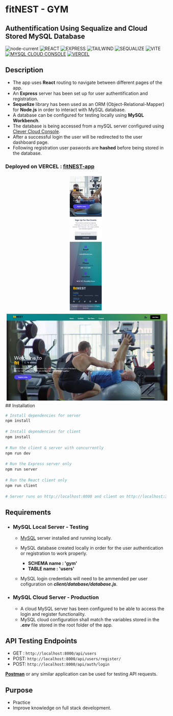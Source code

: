 # fitNEST - GYM

## Authentification Using Sequalize and Cloud Stored MySQL Database

![node-current](https://img.shields.io/node/v/vercel?style=for-the-badge&labelColor=green&color=)
![REACT](https://img.shields.io/badge/REACT-lightblue?style=for-the-badge&logoColor=white)
![EXPRESS](https://img.shields.io/badge/EXPRESS-grey?style=for-the-badge&logoColor=white)
![TAILWIND](https://img.shields.io/badge/TAILWIND-pink?style=for-the-badge&logoColor=white)
![SEQUALIZE](https://img.shields.io/badge/SEQUALIZE-blue?style=for-the-badge&logoColor=white)
![VITE](https://img.shields.io/badge/VITE-%23E4E10F?style=for-the-badge&logoColor=white)
[![MYSQL CLOUD CONSOLE](https://img.shields.io/badge/MySQL-Clever_Cloud_Console-purple.svg?style=for-the-badge&logoColor=white)](https://fitnest.vercel.app/)
[![VERCEL](https://img.shields.io/badge/VERCEL-black.svg?style=for-the-badge&logoColor=white)](https://fitnest.vercel.app/)

## Description

- The app uses **React** routing to navigate between different pages of the app.
- An **Express** server has been set up for user authentification and registration.
- **Sequelize** library has been used as an ORM (Object-Relational-Mapper) for **Node.js** in order to interact with MySQL database.
- A database can be configured for testing locally using **MySQL Workbench**.
- The database is being accessed from a mySQL server configured using [Clever Cloud Console](https://console.clever-cloud.com/).
- After a successful login the user will be redirected to the user dashboard page.
- Following registration user paswords are **hashed** before being stored in the database.

### **Deployed on VERCEL** : [fitNEST-app](https://fitnest.vercel.app/)

<div style="text-align: center">
<img style="padding: 4px" src="./client/src/assets/appMobilePreview.png" height="420">
<img style="padding: 4px" src="./client/src/assets/appDesktopPreview.jpg" width="785">  
</div>
## Installation

```bash
# Install dependencies for server
npm install

# Install dependencies for client
npm install

# Run the client & server with concurrently
npm run dev

# Run the Express server only
npm run server

# Run the React client only
npm run client

# Server runs on http://localhost:8000 and client on http://localhost:3000
```

## Requirements

-   ### MySQL Local Server - Testing

    -   [MySQL](https://dev.mysql.com/downloads/installer/) server installed and running locally.

    -   MySQL database created locally in order for the user authentication or registration to work properly.
        -   **SCHEMA name : 'gym'**
        -   **TABLE name : 'users'**
    -   MySQL login credentials will need to be ammended per user cofiguration on **_client/database/database.js_**.

-   ### MySQL Cloud Server - Production

    -   A cloud MySQL server has been configured to be able to access the login and register functionality.
    -   MySQL cloud configuration shall match the variables stored in the **_.env_** file stored in the root folder of the app.

## API Testing Endpoints

-   GET : `http://localhost:8000/api/users`
-   POST: `http://localhost:8000/api/users/register/`
-   POST: `http://localhost:8000/api/auth/login`

[**Postman**](https://www.postman.com/) or any similar application can be used for testing API requests.

## Purpose

-   Practice
-   Improve knowledge on full stack development.
